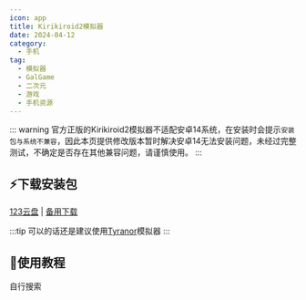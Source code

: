 ```yaml
---
icon: app
title: Kirikiroid2模拟器
date: 2024-04-12
category:
  - 手机
tag:
  - 模拟器
  - GalGame
  - 二次元
  - 游戏
  - 手机资源
---
```


<!-- more -->
::: warning
官方正版的Kirikiroid2模拟器不适配安卓14系统，在安装时会提示`安装包与系统不兼容`，因此本页提供修改版本暂时解决安卓14无法安装问题，未经过完整测试，不确定是否存在其他兼容问题，请谨慎使用。
:::

## ⚡下载安装包
[123云盘](https://www.123pan.com/s/4vaiVv-FRpzH.html) | [备用下载](/apk/Kirikiroid2_1.3.9.apk)

:::tip 
可以的话还是建议使用[Tyranor](tyranor.md)模拟器
:::

## 🌱使用教程
自行搜索
<BiliBili bvid="BV1Ry4y1j7WX" />

<!-- @include: ./crack.md{28-} -->